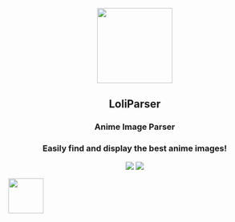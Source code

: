 <p align="center">
  <img src="/.github/ICON.png" height="150">
</p>

<h2 align="center"> LoliParser </h2>

<h3 align="center"> Anime Image Parser </h3>
<h3 align="center"> Easily find and display the best anime images! </h3>

<p align="center">
  <a href=https://github.com/AaronFeng753/Waifu2x-Extension-GUI/releases/latest><img src="https://img.shields.io/github/v/release/aaronfeng753/waifu2x-extension-gui?label=Latest%20stable%20release&style=flat-square&color=brightgreen"></a>
  <img src="https://img.shields.io/badge/Support-Windows%20x64-blue?logo=Windows&style=flat-square">
</p>


<p align="left">
  <img src="/.github/README/Powered_by_nvidia.jpg" height="70">
</p>
